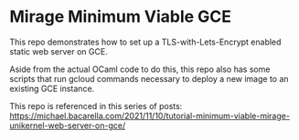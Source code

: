 Mirage Minimum Viable GCE
====

This repo demonstrates how to set up a TLS-with-Lets-Encrypt enabled static web
server on GCE.

Aside from the actual OCaml code to do this, this repo also has some scripts that
run gcloud commands necessary to deploy a new image to an existing GCE instance.

This repo is referenced in this series of posts:
https://michael.bacarella.com/2021/11/10/tutorial-minimum-viable-mirage-unikernel-web-server-on-gce/
